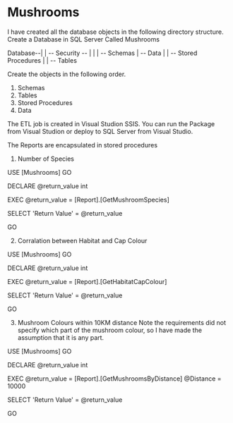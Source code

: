 # Mushrooms
I have created all the database objects in the following directory structure.  Create a Database in SQL Server Called Mushrooms

Database--|
	  | -- Security -- |
          |                | -- Schemas
          | -- Data
          |
          | -- Stored Procedures
          |
          | -- Tables

Create the objects in the following order.
1. Schemas
2. Tables
3. Stored Procedures
4. Data

The ETL job is created in Visual Studion SSIS. You can run the Package from Visual Studion or deploy to SQL Server from Visual Studio.

The Reports are encapsulated in stored procedures

1. Number of Species

USE [Mushrooms]
GO

DECLARE	@return_value int

EXEC	@return_value = [Report].[GetMushroomSpecies]

SELECT	'Return Value' = @return_value

GO

2. Corralation between Habitat and Cap Colour

USE [Mushrooms]
GO

DECLARE	@return_value int

EXEC	@return_value = [Report].[GetHabitatCapColour]

SELECT	'Return Value' = @return_value

GO

3. Mushroom Colours within 10KM distance
Note the requirements did not specify which part of the mushroom colour, so I have made the assumption that it is any part.

USE [Mushrooms]
GO

DECLARE	@return_value int

EXEC	@return_value = [Report].[GetMushroomsByDistance]
		@Distance = 10000

SELECT	'Return Value' = @return_value

GO

